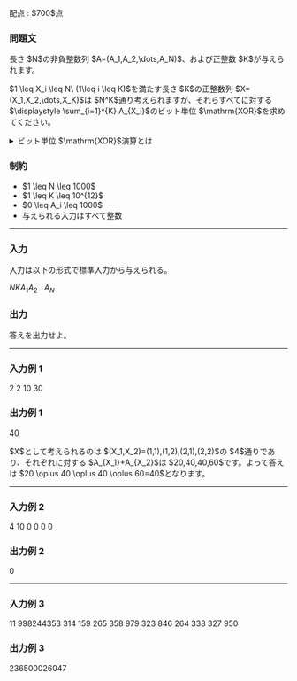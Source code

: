 
<div>

<span>

<span>

<p>
配点 : $700$点
</p>

<div>

<section>

### **問題文**

<p>
長さ $N$の非負整数列 $A=(A_1,A_2,\dots,A_N)$、および正整数 $K$が与えられます。
</p>

<p>
$1 \leq X_i \leq N\ (1\leq i \leq K)$を満たす長さ $K$の正整数列 $X=(X_1,X_2,\dots,X_K)$は $N^K$通り考えられますが、それらすべてに対する $\displaystyle \sum_{i=1}^{K} A_{X_i}$のビット単位 $\mathrm{XOR}$を求めてください。
</p>

<details>

<summary>
ビット単位 $\mathrm{XOR}$演算とは
    
</summary>

<p>
非負整数 $A, B$のビット単位 $\mathrm{XOR}$、$A \oplus B$は、以下のように定義されます。
        
</p>

<ul>

<li>
$A \oplus B$を二進表記した際の $2^k$($k \geq 0$) の位の数は、$A, B$を二進表記した際の $2^k$の位の数のうち一方のみが $1$であれば $1$、そうでなければ $0$である。
</li>

</ul>
例えば、$3 \oplus 5 = 6$となります (二進表記すると: $011 \oplus 101 = 110$)。

一般に $k$個の非負整数 $p_1, p_2, p_3, \dots, p_k$のビット単位 $\mathrm{XOR}$は $(\dots ((p_1 \oplus p_2) \oplus p_3) \oplus \dots \oplus p_k)$と定義され、これは $p_1, p_2, p_3, \dots, p_k$の順番によらないことが証明できます。  
    
<p>

</p>

</details>

</section>

</div>

<div>

<section>

### **制約**

<ul>

<li>
$1 \leq N \leq 1000$
</li>

<li>
$1 \leq K \leq 10^{12}$
</li>

<li>
$0 \leq A_i \leq 1000$
</li>

<li>
与えられる入力はすべて整数
</li>

</ul>

</section>

</div>

---

<div>

<div>

<section>

### **入力**

<p>
入力は以下の形式で標準入力から与えられる。
</p>

<div>

$N$$K$$A_1$$A_2$$\dots$$A_N$
</div>

</section>

</div>

<div>

<section>

### **出力**

<p>
答えを出力せよ。
</p>

</section>

</div>

</div>

---

<div>

<section>

### **入力例 1**

<div>

2 2
10 30

</div>

</section>

</div>

<div>

<section>

### **出力例 1**

<div>

40

</div>

<p>
$X$として考えられるのは $(X_1,X_2)=(1,1),(1,2),(2,1),(2,2)$の $4$通りであり、それぞれに対する $A_{X_1}+A_{X_2}$は $20,40,40,60$です。よって答えは $20 \oplus 40 \oplus 40 \oplus 60=40$となります。
</p>

</section>

</div>

---

<div>

<section>

### **入力例 2**

<div>

4 10
0 0 0 0

</div>

</section>

</div>

<div>

<section>

### **出力例 2**

<div>

0

</div>

</section>

</div>

---

<div>

<section>

### **入力例 3**

<div>

11 998244353
314 159 265 358 979 323 846 264 338 327 950

</div>

</section>

</div>

<div>

<section>

### **出力例 3**

<div>

236500026047

</div>

</section>

</div>

</span>

</span>

</div>
